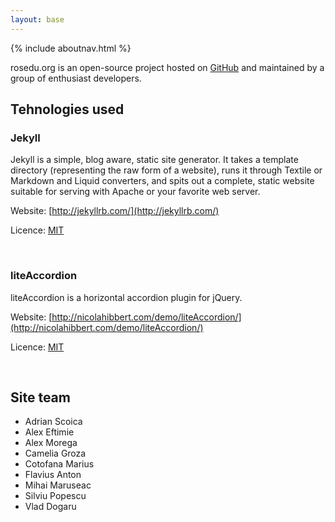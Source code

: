 ```yaml
---
layout: base
---
```


{% include aboutnav.html %}

rosedu.org is an open-source project hosted on [GitHub](https://github.com/rosedu/site) and maintained by a group of enthusiast developers.

## Tehnologies used


### Jekyll

Jekyll is a simple, blog aware, static site generator. It takes a template directory (representing the raw form of a website), runs it through Textile or Markdown and Liquid converters, and spits out a complete, static website suitable for serving with Apache or your favorite web server. 

Website: [http://jekyllrb.com/](http://jekyllrb.com/)

Licence: [MIT](http://en.wikipedia.org/wiki/MIT_License)

<br>

### liteAccordion

liteAccordion is a horizontal accordion plugin for jQuery.

Website: [http://nicolahibbert.com/demo/liteAccordion/](http://nicolahibbert.com/demo/liteAccordion/)

Licence: [MIT](http://en.wikipedia.org/wiki/MIT_License)

<br>

## Site team

* Adrian Scoica
* Alex Eftimie
* Alex Morega
* Camelia Groza
* Cotofana Marius
* Flavius Anton
* Mihai Maruseac
* Silviu Popescu
* Vlad Dogaru
